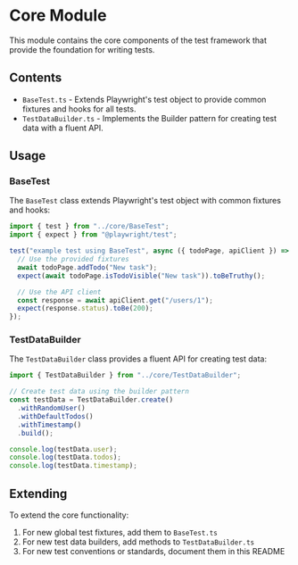# Core Module

This module contains the core components of the test framework that provide the foundation for writing tests.

## Contents

- `BaseTest.ts` - Extends Playwright's test object to provide common fixtures and hooks for all tests.
- `TestDataBuilder.ts` - Implements the Builder pattern for creating test data with a fluent API.

## Usage

### BaseTest

The `BaseTest` class extends Playwright's test object with common fixtures and hooks:

```typescript
import { test } from "../core/BaseTest";
import { expect } from "@playwright/test";

test("example test using BaseTest", async ({ todoPage, apiClient }) => {
  // Use the provided fixtures
  await todoPage.addTodo("New task");
  expect(await todoPage.isTodoVisible("New task")).toBeTruthy();

  // Use the API client
  const response = await apiClient.get("/users/1");
  expect(response.status).toBe(200);
});
```

### TestDataBuilder

The `TestDataBuilder` class provides a fluent API for creating test data:

```typescript
import { TestDataBuilder } from "../core/TestDataBuilder";

// Create test data using the builder pattern
const testData = TestDataBuilder.create()
  .withRandomUser()
  .withDefaultTodos()
  .withTimestamp()
  .build();

console.log(testData.user);
console.log(testData.todos);
console.log(testData.timestamp);
```

## Extending

To extend the core functionality:

1. For new global test fixtures, add them to `BaseTest.ts`
2. For new test data builders, add methods to `TestDataBuilder.ts`
3. For new test conventions or standards, document them in this README
